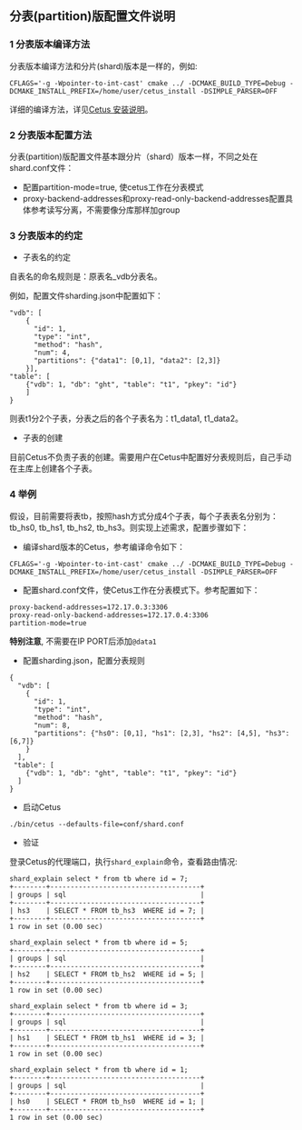 ## 分表(partition)版配置文件说明

### 1 分表版本编译方法

分表版本编译方法和分片(shard)版本是一样的，例如:

```
CFLAGS='-g -Wpointer-to-int-cast' cmake ../ -DCMAKE_BUILD_TYPE=Debug -DCMAKE_INSTALL_PREFIX=/home/user/cetus_install -DSIMPLE_PARSER=OFF

```

详细的编译方法，详见[Cetus 安装说明](https://github.com/cetus-tools/cetus/blob/master/doc/cetus-install.md)。

### 2 分表版本配置方法

分表(partition)版配置文件基本跟分片（shard）版本一样，不同之处在shard.conf文件：

- 配置partition-mode=true, 使cetus工作在分表模式
- proxy-backend-addresses和proxy-read-only-backend-addresses配置具体参考读写分离，不需要像分库那样加group

### 3 分表版本的约定

- 子表名的约定

自表名的命名规则是：原表名_vdb分表名。

例如，配置文件sharding.json中配置如下：
```
"vdb": [
    {
      "id": 1,
      "type": "int",
      "method": "hash",
      "num": 4,
      "partitions": {"data1": [0,1], "data2": [2,3]}
    }],
"table": [   
    {"vdb": 1, "db": "ght", "table": "t1", "pkey": "id"}
    ]
} 
```
则表t1分2个子表，分表之后的各个子表名为：t1\_data1, t1\_data2。

- 子表的创建

目前Cetus不负责子表的创建。需要用户在Cetus中配置好分表规则后，自己手动在主库上创建各个子表。

### 4 举例

假设，目前需要将表tb，按照hash方式分成4个子表，每个子表表名分别为：tb\_hs0, tb\_hs1, tb\_hs2, tb\_hs3。则实现上述需求，配置步骤如下：

- 编译shard版本的Cetus，参考编译命令如下：

```
CFLAGS='-g -Wpointer-to-int-cast' cmake ../ -DCMAKE_BUILD_TYPE=Debug -DCMAKE_INSTALL_PREFIX=/home/user/cetus_install -DSIMPLE_PARSER=OFF
```

- 配置shard.conf文件，使Cetus工作在分表模式下。参考配置如下：

```
proxy-backend-addresses=172.17.0.3:3306
proxy-read-only-backend-addresses=172.17.0.4:3306
partition-mode=true
```

**特别注意**, 不需要在IP PORT后添加`@data1`

- 配置sharding.json，配置分表规则

```
{
  "vdb": [
    {
      "id": 1,
      "type": "int",
      "method": "hash",
      "num": 8,
      "partitions": {"hs0": [0,1], "hs1": [2,3], "hs2": [4,5], "hs3": [6,7]}
    }
  ],
 "table": [
    {"vdb": 1, "db": "ght", "table": "t1", "pkey": "id"}
  ]
}
```

- 启动Cetus

```
./bin/cetus --defaults-file=conf/shard.conf
```

- 验证

登录Cetus的代理端口，执行`shard_explain`命令，查看路由情况:

```
shard_explain select * from tb where id = 7;
+--------+-------------------------------------+
| groups | sql                                 |
+--------+-------------------------------------+
| hs3    | SELECT * FROM tb_hs3  WHERE id = 7; |
+--------+-------------------------------------+
1 row in set (0.00 sec)

shard_explain select * from tb where id = 5;
+--------+-------------------------------------+
| groups | sql                                 |
+--------+-------------------------------------+
| hs2    | SELECT * FROM tb_hs2  WHERE id = 5; |
+--------+-------------------------------------+
1 row in set (0.00 sec)

shard_explain select * from tb where id = 3;
+--------+-------------------------------------+
| groups | sql                                 |
+--------+-------------------------------------+
| hs1    | SELECT * FROM tb_hs1  WHERE id = 3; |
+--------+-------------------------------------+
1 row in set (0.00 sec)

shard_explain select * from tb where id = 1;
+--------+-------------------------------------+
| groups | sql                                 |
+--------+-------------------------------------+
| hs0    | SELECT * FROM tb_hs0  WHERE id = 1; |
+--------+-------------------------------------+
1 row in set (0.00 sec)
```